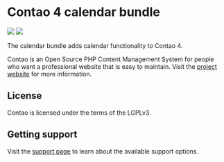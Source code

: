 # Contao 4 calendar bundle

[![](https://img.shields.io/packagist/v/contao/calendar-bundle.svg?style=flat-square)](https://packagist.org/packages/contao/calendar-bundle)
[![](https://img.shields.io/packagist/dt/contao/calendar-bundle.svg?style=flat-square)](https://packagist.org/packages/contao/calendar-bundle)

The calendar bundle adds calendar functionality to Contao 4.

Contao is an Open Source PHP Content Management System for people who want a
professional website that is easy to maintain. Visit the [project website][1]
for more information.

## License

Contao is licensed under the terms of the LGPLv3.

## Getting support

Visit the [support page][2] to learn about the available support options.

[1]: https://contao.org
[2]: https://contao.org/en/support.html
